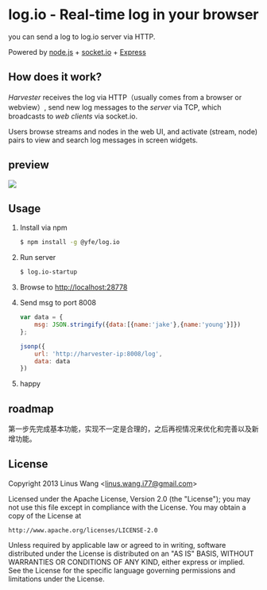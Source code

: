 # log.io - Real-time log in your browser 

you can send a log to log.io server via HTTP.

Powered by [node.js](http://nodejs.org) + [socket.io](http://socket.io) + [Express](http://expressjs.com/)

## How does it work?

*Harvester* receives the log via HTTP（usually comes from a browser or webview）, send new log messages to the *server* via TCP, which broadcasts to *web clients* via socket.io.

Users browse streams and nodes in the web UI, and activate (stream, node) pairs to view and search log messages in screen widgets.

## preview

![](https://notejs.github.io/screen.png)

## Usage

1) Install via npm
    
    ```bash
    $ npm install -g @yfe/log.io
    ```

2) Run server 

    ```bash
    $ log.io-startup
    ```

3) Browse to [http://localhost:28778](http://localhost:28778)

4) Send msg to port 8008

    ```javascript
    var data = {
        msg: JSON.stringify({data:[{name:'jake'},{name:'young'}]})
    };
    
    jsonp({
        url: 'http://harvester-ip:8008/log',
        data: data
    })
    ```

5) happy

## roadmap

第一步先完成基本功能，实现不一定是合理的，之后再视情况来优化和完善以及新增功能。

## License 

Copyright 2013 Linus Wang &lt;linus.wang.i77@gmail.com&gt;

Licensed under the Apache License, Version 2.0 (the "License");
you may not use this file except in compliance with the License.
You may obtain a copy of the License at

    http://www.apache.org/licenses/LICENSE-2.0

Unless required by applicable law or agreed to in writing, software
distributed under the License is distributed on an "AS IS" BASIS,
WITHOUT WARRANTIES OR CONDITIONS OF ANY KIND, either express or implied.
See the License for the specific language governing permissions and
limitations under the License.
